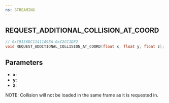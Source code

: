 ```yaml
---
ns: STREAMING
---
```

## REQUEST_ADDITIONAL_COLLISION_AT_COORD

```c
// 0xC9156DC11411A9EA 0xC2CC1DF2
void REQUEST_ADDITIONAL_COLLISION_AT_COORD(float x, float y, float z);
```

## Parameters
* **x**: 
* **y**: 
* **z**: 

NOTE: Collision will not be loaded in the same frame as it is requested in.
